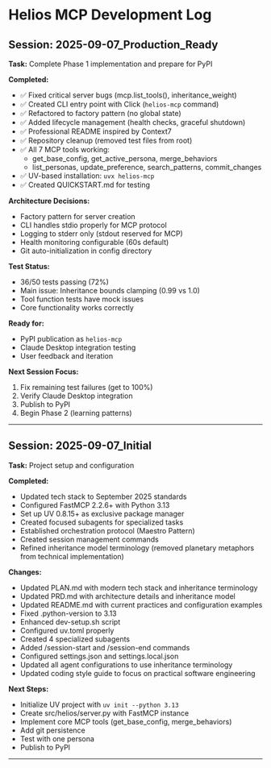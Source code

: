 # Helios MCP Development Log

## Session: 2025-09-07_Production_Ready

**Task:** Complete Phase 1 implementation and prepare for PyPI

**Completed:**
- ✅ Fixed critical server bugs (mcp.list_tools(), inheritance_weight)
- ✅ Created CLI entry point with Click (`helios-mcp` command)
- ✅ Refactored to factory pattern (no global state)
- ✅ Added lifecycle management (health checks, graceful shutdown)
- ✅ Professional README inspired by Context7
- ✅ Repository cleanup (removed test files from root)
- ✅ All 7 MCP tools working:
  - get_base_config, get_active_persona, merge_behaviors
  - list_personas, update_preference, search_patterns, commit_changes
- ✅ UV-based installation: `uvx helios-mcp`
- ✅ Created QUICKSTART.md for testing

**Architecture Decisions:**
- Factory pattern for server creation
- CLI handles stdio properly for MCP protocol
- Logging to stderr only (stdout reserved for MCP)
- Health monitoring configurable (60s default)
- Git auto-initialization in config directory

**Test Status:**
- 36/50 tests passing (72%)
- Main issue: Inheritance bounds clamping (0.99 vs 1.0)
- Tool function tests have mock issues
- Core functionality works correctly

**Ready for:**
- PyPI publication as `helios-mcp`
- Claude Desktop integration testing
- User feedback and iteration

**Next Session Focus:**
1. Fix remaining test failures (get to 100%)
2. Verify Claude Desktop integration
3. Publish to PyPI
4. Begin Phase 2 (learning patterns)

---

## Session: 2025-09-07_Initial

**Task:** Project setup and configuration

**Completed:**
- Updated tech stack to September 2025 standards
- Configured FastMCP 2.2.6+ with Python 3.13
- Set up UV 0.8.15+ as exclusive package manager
- Created focused subagents for specialized tasks
- Established orchestration protocol (Maestro Pattern)
- Created session management commands
- Refined inheritance model terminology (removed planetary metaphors from technical implementation)

**Changes:**
- Updated PLAN.md with modern tech stack and inheritance terminology
- Updated PRD.md with architecture details and inheritance model
- Updated README.md with current practices and configuration examples
- Fixed .python-version to 3.13
- Enhanced dev-setup.sh script
- Configured uv.toml properly
- Created 4 specialized subagents
- Added /session-start and /session-end commands
- Configured settings.json and settings.local.json
- Updated all agent configurations to use inheritance terminology
- Updated coding style guide to focus on practical software engineering

**Next Steps:**
- Initialize UV project with `uv init --python 3.13`
- Create src/helios/server.py with FastMCP instance
- Implement core MCP tools (get_base_config, merge_behaviors)
- Add git persistence
- Test with one persona
- Publish to PyPI

---